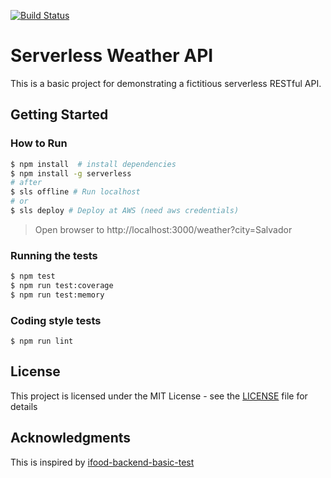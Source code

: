 [![Build Status](https://travis-ci.org/mmalaquiasdev/serverless-weather-api.svg?branch=master)](https://travis-ci.org/mmalaquiasdev/serverless-weather-api)

# Serverless Weather API

This is a basic project for demonstrating a fictitious serverless RESTful API.

## Getting Started

### How to Run

```sh
$ npm install  # install dependencies
$ npm install -g serverless
# after
$ sls offline # Run localhost
# or
$ sls deploy # Deploy at AWS (need aws credentials)
```
> Open browser to http://localhost:3000/weather?city=Salvador

### Running the tests

```sh
$ npm test
$ npm run test:coverage
$ npm run test:memory
```

### Coding style tests

```
$ npm run lint
```

## License

This project is licensed under the MIT License - see the [LICENSE](LICENSE) file for details

## Acknowledgments

This is inspired by [ifood-backend-basic-test](https://github.com/ifood/ifood-backend-basic-test)
